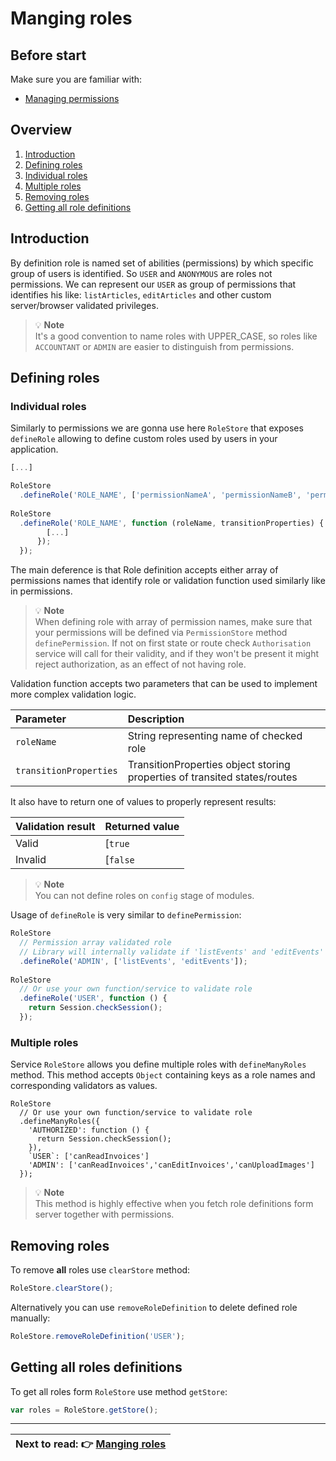 Manging roles
============================

Before start
----------------------------

Make sure you are familiar with:
- [Managing permissions](https://github.com/Narzerus/angular-permission/blob/development/docs/1-manging-permissions.md)   

Overview
----------------------------

1. [Introduction](https://github.com/Narzerus/angular-permission/blob/development/docs/2-manging-roles.md#before-start)
2. [Defining roles](https://github.com/Narzerus/angular-permission/blob/development/docs/2-manging-roles.md#defining-roles)
  1. [Individual roles](https://github.com/Narzerus/angular-permission/blob/development/docs/2-manging-roles.md#individual-roles)
  2. [Multiple roles](https://github.com/Narzerus/angular-permission/blob/development/docs/2-manging-roles.md#multiple-roles)
3. [Removing roles](https://github.com/Narzerus/angular-permission/blob/development/docs/2-manging-roles.md#removing-roles)
4. [Getting all role definitions](https://github.com/Narzerus/angular-permission/blob/development/docs/2-manging-roles.md#getting-all-roles-definitions)

Introduction
----------------------------
By definition role is named set of abilities (permissions) by which specific group of users is identified. 
So `USER` and `ANONYMOUS` are roles not permissions. We can represent our `USER` as group of permissions that identifies his like: `listArticles`, `editArticles` and other custom server/browser validated privileges.    

> :bulb: **Note**   
> It's a good convention to name roles with UPPER_CASE, so roles like `ACCOUNTANT` or `ADMIN` are easier to distinguish from permissions.

Defining roles
----------------------------

### Individual roles

Similarly to permissions we are gonna use here `RoleStore` that exposes `defineRole` allowing to define custom roles used by users in your application. 

```javascript
[...]

RoleStore
  .defineRole('ROLE_NAME', ['permissionNameA', 'permissionNameB', 'permissionNameC', ...])
  
RoleStore
  .defineRole('ROLE_NAME', function (roleName, transitionProperties) {
        [...]
      });
  });
```

The main deference is that Role definition accepts either array of permissions names that identify role or validation function used similarly like in permissions.

> :bulb: **Note**   
> When defining role with array of permission names, make sure that your permissions will be defined via `PermissionStore` method `definePermission`. If not on first state or route check `Authorisation` service will call for their validity, and if they won't be present it might reject authorization, as an effect of not having role.

Validation function accepts two parameters that can be used to implement more complex validation logic.

| Parameter              | Description                                                               | 
| :--------------------- | :------------------------------------------------------------------------ |
| `roleName`             | String representing name of checked role                                  |
| `transitionProperties` | TransitionProperties object storing properties of transited states/routes |


It also have to return one of values to properly represent results:
 
| Validation result      | Returned value             | 
| :--------------------- | :------------------------- |
| Valid                  | [`true`|`$q.resolve()`]    |
| Invalid                | [`false`|`$q.reject()`]    |

> :bulb: **Note**   
> You can not define roles on `config` stage of modules.

Usage of `defineRole` is very similar to `definePermission`:

```javascript
RoleStore
  // Permission array validated role
  // Library will internally validate if 'listEvents' and 'editEvents' permissions are valid when checking if role is valid   
  .defineRole('ADMIN', ['listEvents', 'editEvents']);  
  
RoleStore    
  // Or use your own function/service to validate role
  .defineRole('USER', function () {        
    return Session.checkSession();
  });
```

### Multiple roles

Service `RoleStore` allows you define multiple roles with `defineManyRoles` method. This method accepts `Object` containing keys as a role names and corresponding validators as values. 

```
RoleStore    
  // Or use your own function/service to validate role
  .defineManyRoles({
    'AUTHORIZED': function () {        
      return Session.checkSession();
    }),
    `USER`: ['canReadInvoices']
    'ADMIN': ['canReadInvoices','canEditInvoices','canUploadImages']
  });
```

> :bulb: **Note**   
> This method is highly effective when you fetch role definitions form server together with permissions.   

Removing roles
----------------------------

To remove **all** roles use `clearStore` method:  

```javascript
RoleStore.clearStore();
```

Alternatively you can use `removeRoleDefinition` to delete defined role manually:

```javascript
RoleStore.removeRoleDefinition('USER');
```

Getting all roles definitions
----------------------------

To get all roles form `RoleStore` use method `getStore`:

```javascript
var roles = RoleStore.getStore();
```

----------------------------

| **Next to read**: :point_right: [Manging roles](https://github.com/Narzerus/angular-permission/blob/development/docs/3-controlling-access-in-views.md) |
| --- |